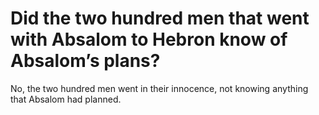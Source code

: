 # Did the two hundred men that went with Absalom to Hebron know of Absalom’s plans?

No, the two hundred men went in their innocence, not knowing anything that Absalom had planned.
